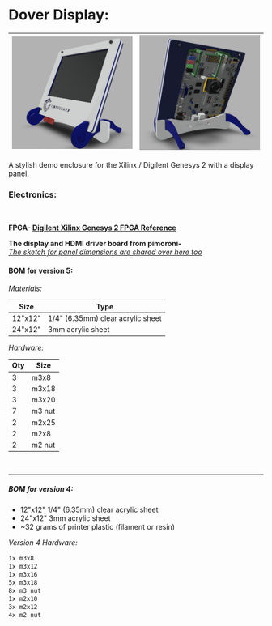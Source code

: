 # Dover Display:

|![Alt text](V5_A.png?raw=true)|![Alt text](V5_B.png?raw=true)|
|---|---|



A stylish demo enclosure for the Xilinx / Digilent Genesys 2 with a display panel.  

### Electronics:

<br>

**FPGA-  [Digilent Xilinx Genesys 2 FPGA Reference](https://reference.digilentinc.com/reference/programmable-logic/genesys-2/reference-manual)**


**The display and HDMI driver board from pimoroni-**  
[*The sketch for panel dimensions are shared over here too*](https://forums.pimoroni.com/t/cad-file-for-hdmi-8-ips-lcd-screen-kit-1024x768/12499/3?u=jesssullivan)

#### BOM for version 5:

*Materials:*

|Size   |Type|
|---    |--- |
|12"x12"|1/4" (6.35mm) clear acrylic sheet|
|24"x12"| 3mm acrylic sheet               |


*Hardware:*

|Qty| Size |
|---| ---  |
|3  | m3x8 |   
|3  |m3x18 |
|3  |m3x20 |
|7  |m3 nut|
|2  |m2x25 |
|2  |m2x8  |
|2  |m2 nut|

<br>

---

##### BOM for version 4:  

- 12"x12" 1/4" (6.35mm) clear acrylic sheet   
- 24"x12" 3mm acrylic sheet
- ~32 grams of printer plastic (filament or resin)

*Version 4 Hardware:*

```
1x m3x8
1x m3x12
1x m3x16
5x m3x18  
8x m3 nut
1x m2x10
3x m2x12
4x m2 nut
```
